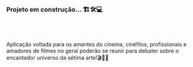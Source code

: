 <h3>Projeto em construção... 🏗️🛠️💻</h3>
</br>
</br>
</br>
Aplicação voltada para os amantes do cinema, cinéfilos, profissionais e amadores de filmes no geral poderão se reunir para debater sobre o encantador universo da sétima arte!🎬🍿🥤
